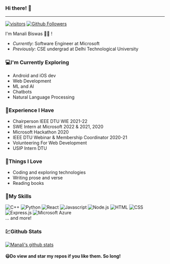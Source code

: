 ### Hi there! 👋
<hr/>

<!--
**manali-biswas/manali-biswas** is a ✨ _special_ ✨ repository because its `README.md` (this file) appears on your GitHub profile.-->

[![visitors](https://visitor-badge.laobi.icu/badge?page_id=manali-biswas.manali-biswas)](https://github.com/manali-biswas) [![Github Followers](https://img.shields.io/github/followers/manali-biswas.svg?style=social&label=Follow)](https://github.com/manali-biswas?tab=followers)

I'm Manali Biswas 👩‍💻 !

- _Currently_: Software Engineer at Microsoft
- _Previously_: CSE undergrad at Delhi Technological University

### 💻I'm Currently Exploring

- Android and iOS dev
- Web Development
- ML and AI
- Chatbots
- Natural Language Processing

### 💼Experience I Have

- Chairperson IEEE DTU WIE 2021-22
- SWE Intern at Microsoft 2022 & 2021, 2020
- Microsoft Hackathon 2020
- IEEE DTU Webinar & Membership Coordinator 2020-21
- Volunteering For Web Development
- USIP Intern DTU

### 💟Things I Love

- Coding and exploring technologies
- Writing prose and verse
- Reading books

### 🚀My Skills

![C++](https://img.shields.io/badge/C%2B%2B-00599C?style=for-the-badge&logo=c%2B%2B&logoColor=white)
![Python](https://img.shields.io/badge/Python-14354C?style=for-the-badge&logo=python&logoColor=white)
![React](https://img.shields.io/badge/React-20232A?style=for-the-badge&logo=react&logoColor=61DAFB)
![Javascript](https://img.shields.io/badge/JavaScript-323330?style=for-the-badge&logo=javascript&logoColor=F7DF1E)
![Node.js](https://img.shields.io/badge/Node.js-43853D?style=for-the-badge&logo=node.js&logoColor=white)
![HTML](	https://img.shields.io/badge/HTML5-E34F26?style=for-the-badge&logo=html5&logoColor=white)
![CSS](https://img.shields.io/badge/CSS3-1572B6?style=for-the-badge&logo=css3&logoColor=white)
![Express.js](https://img.shields.io/badge/Express.js-404D59?style=for-the-badge)
![Microsoft Azure](https://img.shields.io/badge/Microsoft_Azure-0089D6?style=for-the-badge&logo=microsoft-azure&logoColor=white)
<br/>... and more!

### 💹Github Stats

[![Manali's github stats](https://github-readme-stats.vercel.app/api?username=manali-biswas)](https://github.com/manali-biswas/github-readme-stats)

#### 😃Do view and star my repos if you like them. So long!
